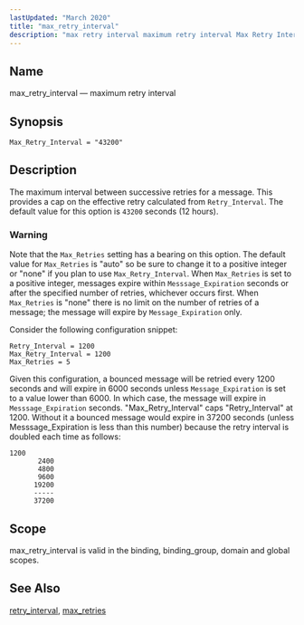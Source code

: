 ```yaml
---
lastUpdated: "March 2020"
title: "max_retry_interval"
description: "max retry interval maximum retry interval Max Retry Interval 43200 The maximum interval between successive retries for a message This provides a cap on the effective retry calculated from Retry Interval The default value for this option is 43200 seconds 12 hours Note that the Max Retries setting has a..."
---
```


<a name="conf.ref.max_retry_interval"></a> 
## Name

max_retry_interval — maximum retry interval

## Synopsis

`Max_Retry_Interval = "43200"`

<a name="idp25359904"></a> 
## Description

The maximum interval between successive retries for a message. This provides a cap on the effective retry calculated from `Retry_Interval`. The default value for this option is `43200` seconds (12 hours).

### Warning

Note that the `Max_Retries` setting has a bearing on this option. The default value for `Max_Retries` is "auto" so be sure to change it to a positive integer or "none" if you plan to use `Max_Retry_Interval`. When `Max_Retries` is set to a positive integer, messages expire within `Messsage_Expiration` seconds or after the specified number of retries, whichever occurs first. When `Max_Retries` is "none" there is no limit on the number of retries of a message; the message will expire by `Message_Expiration` only.

Consider the following configuration snippet:

```
Retry_Interval = 1200
Max_Retry_Interval = 1200
Max_Retries = 5
```

Given this configuration, a bounced message will be retried every 1200 seconds and will expire in 6000 seconds unless `Message_Expiration` is set to a value lower than 6000\. In which case, the message will expire in `Messsage_Expiration` seconds. "Max_Retry_Interval" caps "Retry_Interval" at 1200\. Without it a bounced message would expire in 37200 seconds (unless Messsage_Expiration is less than this number) because the retry interval is doubled each time as follows:

```
1200
       2400
       4800
       9600
      19200
      -----
      37200
```
<a name="idp25370464"></a> 
## Scope

max_retry_interval is valid in the binding, binding_group, domain and global scopes.

<a name="idp25372336"></a> 
## See Also

[retry_interval](/momentum/4/config/ref-retry-interval), [max_retries](/momentum/4/config/ref-max-retries)